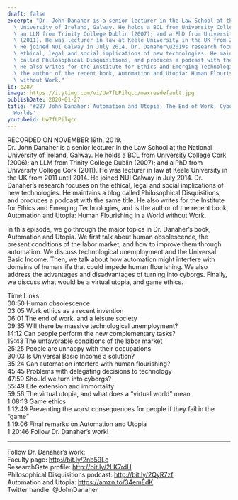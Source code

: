 ```yaml
---
draft: false
excerpt: "Dr. John Danaher is a senior lecturer in the Law School at the National\
  \ University of Ireland, Galway. He holds a BCL from University College Cork (2006);\
  \ an LLM from Trinity College Dublin (2007); and a PhD from University College Cork\
  \ (2011). He was lecturer in law at Keele University in the UK from 2011 until 2014.\
  \ He joined NUI Galway in July 2014. Dr. Danaher\u2019s research focuses on the\
  \ ethical, legal and social implications of new technologies. He maintains a blog\
  \ called Philosophical Disquisitions, and produces a podcast with the same title.\
  \ He also writes for the Institute for Ethics and Emerging Technologies, and is\
  \ the author of the recent book, Automation and Utopia: Human Flourishing in a World\
  \ without Work."
id: e287
image: https://i.ytimg.com/vi/Uw7fLPilqcc/maxresdefault.jpg
publishDate: 2020-01-27
title: '#287 John Danaher: Automation and Utopia; The End of Work, Cyborgs, And Virtual
  Worlds'
youtubeid: Uw7fLPilqcc
---
```

RECORDED ON NOVEMBER 19th, 2019.  
Dr. John Danaher is a senior lecturer in the Law School at the National University of Ireland, Galway. He holds a BCL from University College Cork (2006); an LLM from Trinity College Dublin (2007); and a PhD from University College Cork (2011). He was lecturer in law at Keele University in the UK from 2011 until 2014. He joined NUI Galway in July 2014. Dr. Danaher’s research focuses on the ethical, legal and social implications of new technologies. He maintains a blog called Philosophical Disquisitions, and produces a podcast with the same title. He also writes for the Institute for Ethics and Emerging Technologies, and is the author of the recent book, Automation and Utopia: Human Flourishing in a World without Work.

In this episode, we go through the major topics in Dr. Danaher’s book, Automation and Utopia. We first talk about human obsolescence, the present conditions of the labor market, and how to improve them through automation. We discuss technological unemployment and the Universal Basic Income. Then, we talk about how automation might interfere with domains of human life that could impede human flourishing. We also address the advantages and disadvantages of turning into cyborgs. Finally, we discuss what would be a virtual utopia, and game ethics.

Time Links:  
00:50  Human obsolescence   
03:05  Work ethics as a recent invention  
06:01  The end of work, and a leisure society  
09:35  Will there be massive technological unemployment?  
14:12  Can people perform the new complementary tasks?  
19:43  The unfavorable conditions of the labor market  
25:25  People are unhappy with their occupations  
30:03  Is Universal Basic Income a solution?  
35:24  Can automation interfere with human flourishing?  
45:45  Problems with delegating decisions to technology  
47:59  Should we turn into cyborgs?  
55:49  Life extension and immortality  
59:56  The virtual utopia, and what does a “virtual world” mean  
1:08:13  Game ethics  
1:12:49  Preventing the worst consequences for people if they fail in the “game”  
1:19:06  Final remarks on Automation and Utopia  
1:20:46  Follow Dr. Danaher’s work!

---

Follow Dr. Danaher’s work:  
Faculty page: http://bit.ly/2nb59Lc  
ResearchGate profile: http://bit.ly/2LK7rdH  
Philosophical Disquisitions podcast: http://bit.ly/2QyR7zf  
Automation and Utopia: https://amzn.to/34emEdK  
Twitter handle: @JohnDanaher
